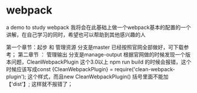 # webpack
a  demo to study webpack
我将会在此基础上做一个webpack基本的配置的一个讲解，在自己学习的同时，希望也可以帮助到其他感兴趣的人

第一个章节：起步 和 管理资源   分支是master  已经按照官网全部做好，可下载参考；
第二章节 ： 管理输出  分支是manage-output   根据官网做的时候发现一个版本问题，CleanWebpackPlugin 这个3.0以上 npm run build  的时候会报错，这个时候应该写成const {CleanWebpackPlugin} = require('clean-webpack-plugin'); 这个样式，而且new CleanWebpackPlugin() 括号里面不能加【'dist'】; 这样就不报错了；

